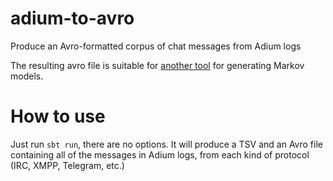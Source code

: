 # adium-to-avro
Produce an Avro-formatted corpus of chat messages from Adium logs

The resulting avro file is suitable for [another tool](https://github.com/jacopofar/markov-avro-tools) for generating Markov models.

How to use
========
Just run `sbt run`, there are no options. It will produce a TSV and an Avro file containing all of the messages in Adium logs, from each kind of protocol (IRC, XMPP, Telegram, etc.)

